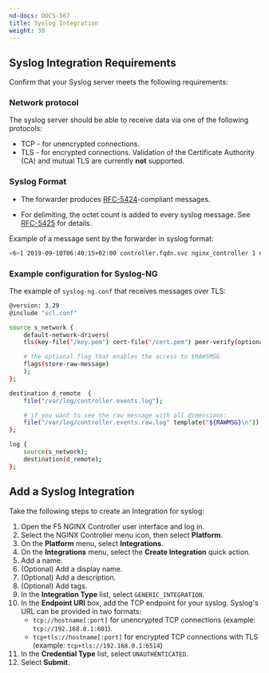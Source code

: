 ```yaml
---
nd-docs: DOCS-567
title: Syslog Integration
weight: 30
---
```


## Syslog Integration Requirements


Confirm that your Syslog server meets the following requirements:

### Network protocol

The syslog server should be able to receive data via one of the following protocols:

- TCP  - for unencrypted connections.
- TLS  - for encrypted connections. Validation of the Certificate Authority (CA) and mutual TLS are currently **not** supported.

### Syslog Format

- The forwarder produces [RFC-5424](https://tools.ietf.org/html/rfc5424)-compliant messages.

- For delimiting, the octet count is added to every syslog message. See [RFC-5425](https://tools.ietf.org/html/rfc5425#section-4.3.1) for details.

Example of a message sent by the forwarder in syslog format:

```bash
<6>1 2019-09-10T06:40:15+02:00 controller.fqdn.svc nginx_controller 1 ngxctrl [dimensions alias="my_system" category="agent event" counter="1" instance="" instance.tags="tag1,tag2" level="INFO" local_id="d23c85484ee760ee5f4619c0434e1968b5290964487541da0889964eb783613c" location="" message="nginx stub_status detected, https://127.0.0.1:443/basic_status" parent_hostname="d0784771a503" root_uuid="49946669ca315d45bae1d6c05de9bd7e"] nginx stub_status detected, https://127.0.0.1:443/basic_status
```

### Example configuration for Syslog-NG

The example of `syslog-ng.conf` that receives messages over TLS:

```bash
@version: 3.29
@include "scl.conf"

source s_network {
    default-network-drivers(
    tls(key-file("/key.pem") cert-file("/cert.pem") peer-verify(optional-trusted))

    # the optional flag that enables the access to $RAWSMSG
    flags(store-raw-message)
    );
};

destination d_remote  {
    file("/var/log/controller.events.log");

    # if you want to see the raw message with all dimensions:
    file("/var/log/controller.events.raw.log" template("${RAWMSG}\n"));
};

log {
    source(s_network);
    destination(d_remote);
};
```


## Add a Syslog Integration

Take the following steps to create an Integration for syslog:

1. Open the F5 NGINX Controller user interface and log in.
2. Select the NGINX Controller menu icon, then select **Platform**.
3. On the **Platform** menu, select **Integrations**.
4. On the **Integrations** menu, select the **Create Integration** quick action.
5. Add a name.
6. (Optional) Add a display name.
7. (Optional) Add a description.
8. (Optional) Add tags.
9. In the **Integration Type** list, select `GENERIC_INTEGRATION`.
10. In the **Endpoint URI** box, add the TCP endpoint for your syslog.
    Syslog's URL can be provided in two formats:
     - `tcp://hostname[:port]` for unencrypted TCP connections (example: `tcp://192.168.0.1:601`).
     - `tcp+tls://hostname[:port]` for encrypted TCP connections with TLS (example: `tcp+tls://192.168.0.1:6514`)
11. In the **Credential Type** list, select `UNAUTHENTICATED`.
12. Select **Submit**.
